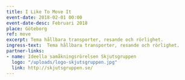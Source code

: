 ```yaml
---
title: I Like To Move It
event-date: 2018-02-01 00:00
event-date-desc: Februari 2018
place: Göteborg
ref: move
excerpt: Tema hållbara transporter, resande och rörlighet.
ingress-text:  Tema hållbara transporter, resande och rörlighet.
partner-links:
- name: Ideella samåkningsrörelsen Skjutsgruppen
  logo: "/uploads/logo-skjutsgruppen.jpg"
  link: http://skjutsgruppen.se/
---
```

